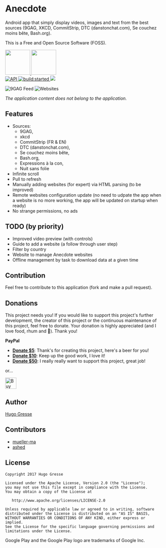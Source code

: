# Anecdote 

Android app that simply display videos, images and text from the best sources  (9GAG, XKCD, CommitStrip, DTC (danstonchat.com), Se couchez moins bête, Bash.org). 

This is a Free and Open Source Software (FOSS).

<a href="https://play.google.com/store/apps/details?id=io.gresse.hugo.anecdote" target="_blank">
  <img src="https://play.google.com/intl/en_us/badges/images/generic/en-play-badge.png" height="80"/>
</a>
<a href="https://f-droid.org/repository/browse/?fdid=io.gresse.hugo.anecdote" target="_blank">
  <img src="https://f-droid.org/badge/get-it-on.png" height="80"/>
</a>
<br>
<a href="https://android-arsenal.com/api?level=16">
  <img src="https://img.shields.io/badge/API-16%2B-brightgreen.svg?style=flat" border="0" alt="API">
  </a>
<a id="status-image-popup" class="open-popup" href="#" title="build status image" name="status-images" data-ember-action="944">
  <img src="https://travis-ci.org/HugoGresse/Anecdote.svg" alt="build:started">
</a> 
<a href="https://www.codacy.com/app/hugo-gresse/Anecdote?utm_source=github.com&amp;utm_medium=referral&amp;utm_content=HugoGresse/Anecdote&amp;utm_campaign=Badge_Grade">
  <img src="https://api.codacy.com/project/badge/Grade/19dc2d46b91843658d08396476c4f550"/>
</a>

![9GAG Feed](https://raw.githubusercontent.com/HugoGresse/Anecdote/master/design/screenshots/9gag.png)
![Websites](https://raw.githubusercontent.com/HugoGresse/Anecdote/master/design/screenshots/website_selector.png)

_The application content does not belong to the application._

Features
--------
- Sources: 
    - 9GAG, 
    - xkcd
    - CommitStrip (FR & EN)
    - DTC (danstonchat.com), 
    - Se couchez moins bête, 
    - Bash.org,
    - Expressions à la con,
    - Nuit sans folie
- Infinite scroll
- Pull to refresh
- Manually adding websites (for expert) via HTML parsing (to be improved)
- Remote websites configuration update (no need to udpate the app when a website is no more working, the app will be updated on startup when ready)
- No strange permissions, no ads

TODO (by priority)
--------
- Improved video preview (with controls)
- Guide to add a website (a follow through user step)
- Filter by country
- Website to manage Anecdote websites
- Offline management by task to download data at a given time


Contribution
------------
Feel free to contribute to this application (fork and make a pull request). 

Donations
---------

This project needs you! If you would like to support this project's further development, the creator of this project or the continuous maintenance of this project, feel free to donate. Your donation is highly appreciated (and I love food, rhum and 🍻). Thank you!

**PayPal**

* **[Donate $5]**: Thank's for creating this project, here's a beer for you!
* **[Donate $10]**: Keep up the good work, I love it!
* **[Donate $50]**: I really really want to support this project, great job!

or... 

<a href='https://ko-fi.com/A513OEI' target='_blank'><img height='36' style='border:0px;height:36px;' src='https://az743702.vo.msecnd.net/cdn/kofi5.png?v=0' border='0' alt='Buy Me a beer at ko-fi.com' /></a>

Author
------
[Hugo Gresse](http://hugo.gresse.io)


Contributors
-----------
 - [mueller-ma](https://github.com/mueller-ma)
 - [ashed](https://github.com/ashed)


License
--------
``` 
Copyright 2017 Hugo Gresse

Licensed under the Apache License, Version 2.0 (the "License");
you may not use this file except in compliance with the License.
You may obtain a copy of the License at

   http://www.apache.org/licenses/LICENSE-2.0

Unless required by applicable law or agreed to in writing, software
distributed under the License is distributed on an "AS IS" BASIS,
WITHOUT WARRANTIES OR CONDITIONS OF ANY KIND, either express or implied.
See the License for the specific language governing permissions and
limitations under the License.
```
Google Play and the Google Play logo are trademarks of Google Inc.

[Donate $5]:   https://paypal.me/HugoGresse/5
[Donate $10]:  https://paypal.me/HugoGresse/10
[Donate $50]:  https://paypal.me/HugoGresse/50
